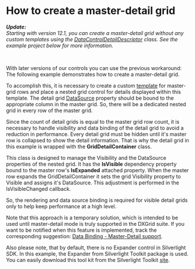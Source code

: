 # How to create a master-detail grid


<p><em><strong>Update:</strong></em><br /><em>Starting with version 12.1, you can create a master-detail grid without any custom templates using the <a href="https://documentation.devexpress.com/#Silverlight/clsDevExpressXpfGridDataControlDetailDescriptortopic">DataControlDetailDescriptor</a> class. See the example project below for more information.</em></p>
<br />
<p>With later versions of our controls you can use the previous workaround:<br /> The following example demonstrates how to create a master-detail grid.</p>
<p>To accomplish this, it is necessary to create a custom <a href="http://documentation.devexpress.com/#Silverlight/DevExpressXpfGridTableView_DataRowTemplatetopic"><u>template</u></a> for master-grid rows and place a nested grid control for details displayed within this template. The detail grid <a href="http://documentation.devexpress.com/#Silverlight/DevExpressXpfGridGridControl_DataSourcetopic"><u>DataSource</u></a> property should be bound to the appropriate column in the master grid. So, there will be a dedicated nested grid in every row of the master grid.</p>
<p>Since the count of detail grids is equal to the master grid row count, it is necessary to handle visibility and data binding of the detail grid to avoid a reduction in performance. Every detail grid must be hidden until it's master row is collapsed to show the detail information. That is why the detail grid in this example is wrapped with the <strong>GridDetailContainer</strong> class.</p>
<p>This class is designed to manage the Visibility and the DataSource properties of the nested grid. It has the <strong>IsVisible</strong> dependency property bound to the master row's <strong>IsExpanded</strong> attached property. When the master row expands the GridDetailContainer it sets the grid Visibility property to Visible and assigns it's DataSource. This adjustment is performed in the IsVisibleChanged callback.</p>
<p>So, the rendering and data source binding is required for visible detail grids only to help keep performance at a high level.</p>
<p>Note that this approach is a temporary solution, which is intended to be used until master-detail mode is truly supported in the DXGrid suite. If you want to be notified when this feature is implemented, track the corresponding suggestion: <a href="https://www.devexpress.com/Support/Center/p/S30644">Data Binding - Master-Detail support</a>.</p>
<p>Also please note, that by default, there is no Expander control in Silverlight SDK. In this example, the Expander from Silverlight Toolkit package is used. You can easily download this tool kit from the Silverlight Toolkit <a href="http://silverlight.codeplex.com/"><u>site</u></a>.</p>

<br/>



